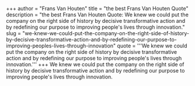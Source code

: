 +++
author = "Frans Van Houten"
title = "the best Frans Van Houten Quote"
description = "the best Frans Van Houten Quote: We knew we could put the company on the right side of history by decisive transformative action and by redefining our purpose to improving people's lives through innovation."
slug = "we-knew-we-could-put-the-company-on-the-right-side-of-history-by-decisive-transformative-action-and-by-redefining-our-purpose-to-improving-peoples-lives-through-innovation"
quote = '''We knew we could put the company on the right side of history by decisive transformative action and by redefining our purpose to improving people's lives through innovation.'''
+++
We knew we could put the company on the right side of history by decisive transformative action and by redefining our purpose to improving people's lives through innovation.
